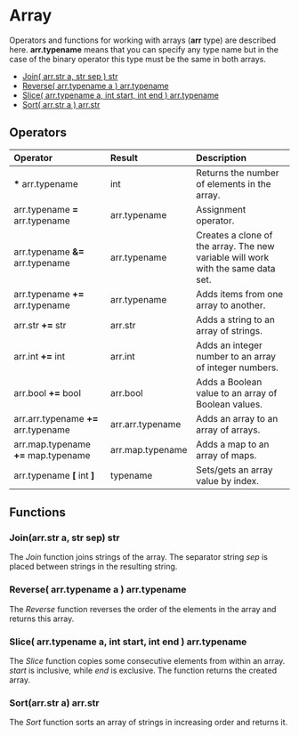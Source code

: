 # Array

Operators and functions for working with arrays \(**arr** type\) are described here. **arr.typename** means that you can specify any type name but in the case of the binary operator this type must be the same in both arrays.

* [Join\( arr.str a, str sep \) str](array.md#join-arr-str-a-str-sep-str)
* [Reverse\( arr.typename a \) arr.typename](array.md#reverse-arr-typename-a-arr-typename)
* [Slice\( arr.typename a, int start, int end \) arr.typename](array.md#slice-arr-typename-a-int-start-int-end-arr-typename)
* [Sort\( arr.str a \) arr.str](array.md#sort-arr-str-a-arr-str)

## Operators

| Operator | Result | Description |
| :--- | :--- | :--- |
| **\*** arr.typename | int | Returns the number of elements in the array. |
| arr.typename **=** arr.typename | arr.typename | Assignment operator. |
| arr.typename **&=** arr.typename | arr.typename | Creates a clone of the array. The new variable will work with the same data set. |
| arr.typename **+=** arr.typename | arr.typename | Adds items from one array to another. |
| arr.str **+=** str | arr.str | Adds a string to an array of strings. |
| arr.int **+=** int | arr.int | Adds an integer number to an array of integer numbers. |
| arr.bool **+=** bool | arr.bool | Adds a Boolean value to an array of Boolean values. |
| arr.arr.typename **+=** arr.typename | arr.arr.typename | Adds an array to an array of arrays. |
| arr.map.typename **+=** map.typename | arr.map.typename | Adds a map to an array of maps. |
| arr.typename **\[** int **\]** | typename | Sets/gets an array value by index. |

## Functions

### Join\(arr.str a, str sep\) str

The _Join_ function joins strings of the array. The separator string _sep_ is placed between strings in the resulting string.

### Reverse\( arr.typename a \) arr.typename

The _Reverse_ function reverses the order of the elements in the array and returns this array.

### Slice\( arr.typename a, int start, int end \) arr.typename

The _Slice_ function copies some consecutive elements from within an array. *start* is inclusive, while *end* is exclusive. The function returns the created array.

### Sort\(arr.str a\) arr.str

The _Sort_ function sorts an array of strings in increasing order and returns it.

